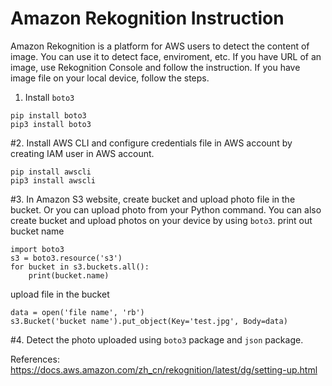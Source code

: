 Amazon Rekognition Instruction
===

Amazon Rekognition is a platform for AWS users to detect the content of image. You can use it to detect face, enviroment, etc. If you have URL of an image, use Rekognition Console and follow the instruction. If you have image file on your local device, follow the steps. 
1. Install `boto3`
```
pip install boto3
pip3 install boto3
```
#2. Install AWS CLI and configure credentials file in AWS account by creating IAM user in AWS account.
```
pip install awscli
pip3 install awscli
```
#3. In Amazon S3 website, create bucket and upload photo file in the bucket. Or you can upload photo from your Python command.
You can also create bucket and upload photos on your device by using `boto3`.
print out bucket name
```
import boto3
s3 = boto3.resource('s3')
for bucket in s3.buckets.all():
    print(bucket.name)
```
upload file in the bucket
```
data = open('file name', 'rb')
s3.Bucket('bucket name').put_object(Key='test.jpg', Body=data)
```
#4. Detect the photo uploaded using `boto3` package and `json` package.


References:
https://docs.aws.amazon.com/zh_cn/rekognition/latest/dg/setting-up.html
